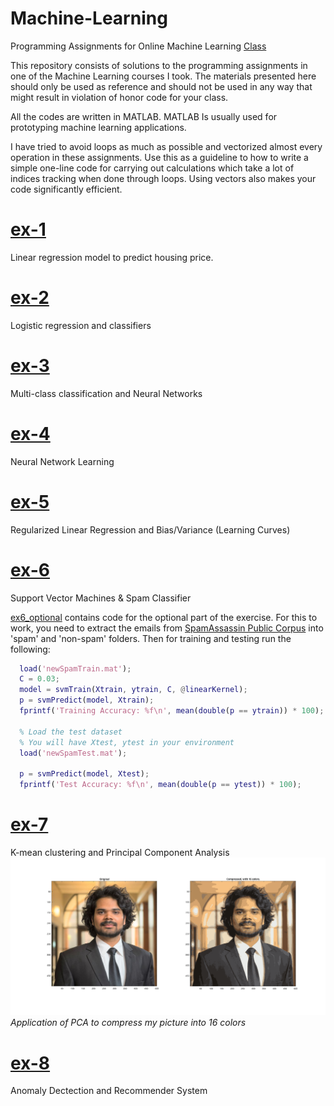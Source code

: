 # Machine-Learning
Programming Assignments for Online Machine Learning [Class](https://www.coursera.org/learn/machine-learning)

This repository consists of solutions to the programming assignments in one of the Machine Learning courses I took. The materials presented here should only be used as reference and should not be used in any way that might result in violation of honor code for your class. 

All the codes are written in MATLAB. MATLAB Is usually used for prototyping machine learning applications. 

I have tried to avoid loops as much as possible and vectorized almost every operation in these assignments. Use this as a guideline to how to write a simple one-line code for carrying out calculations which take a lot of indices tracking when done through loops. Using vectors also makes your code significantly efficient. 

# [ex-1](/ex1)
  Linear regression model to predict housing price. 
 
# [ex-2](/ex2)
  Logistic regression and classifiers
  
# [ex-3](/ex3) 
  Multi-class classification and Neural Networks
  
# [ex-4](/ex4)
  Neural Network Learning

# [ex-5](/ex5)
  Regularized Linear Regression and Bias/Variance (Learning Curves)
  
# [ex-6](/ex6)
  Support Vector Machines & Spam Classifier
  
  [ex6_optional](/ex6/ex6_optional.mlx) contains code for the optional part of the exercise. For this to work, you need to extract the emails from [SpamAssassin Public Corpus](https://www.google.com/url?sa=t&rct=j&q=&esrc=s&source=web&cd=2&cad=rja&uact=8&ved=0ahUKEwir4Yzi3tfWAhXCRSYKHVy4AzEQFggxMAE&url=https%3A%2F%2Fspamassassin.apache.org%2Fold%2Fpubliccorpus%2F&usg=AOvVaw2WMiDsjzlOHVIdW-QbC__r) into 'spam' and 'non-spam' folders. Then for training and testing run the following:
```MATLAB 
  load('newSpamTrain.mat');
  C = 0.03;
  model = svmTrain(Xtrain, ytrain, C, @linearKernel);  
  p = svmPredict(model, Xtrain);
  fprintf('Training Accuracy: %f\n', mean(double(p == ytrain)) * 100);

  % Load the test dataset
  % You will have Xtest, ytest in your environment
  load('newSpamTest.mat');

  p = svmPredict(model, Xtest);
  fprintf('Test Accuracy: %f\n', mean(double(p == ytest)) * 100);
```
# [ex-7](/ex7)
  K-mean clustering and Principal Component Analysis
  ![Mukesh](/ex7/Mukesh.svg)
  *Application of PCA to compress my picture into 16 colors*
  
# [ex-8](/ex8)
  Anomaly Dectection and Recommender System
  
  
